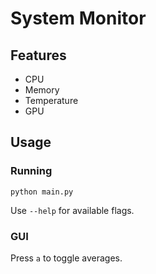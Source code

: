 # System Monitor

## Features

- CPU
- Memory
- Temperature
- GPU

## Usage

### Running

```
python main.py
```

Use `--help` for available flags.

### GUI

Press `a` to toggle averages.
